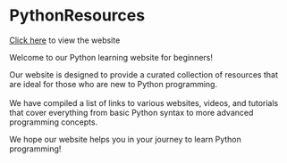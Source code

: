 # PythonResources

<a href="https://het-joshi.github.io/PythonResources/">Click here</a> to view the website

Welcome to our Python learning website for beginners!

Our website is designed to provide a curated collection of resources that are ideal for those who are new to Python programming. 
<br><br>
We have compiled a list of links to various websites, videos, and tutorials that cover everything from basic Python syntax to more advanced programming concepts.

We hope our website helps you in your journey to learn Python programming!
